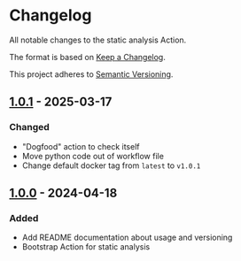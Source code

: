 # Changelog

All notable changes to the static analysis Action.

The format is based on [Keep a Changelog](https://keepachangelog.com/en/1.0.0/).

This project adheres to [Semantic Versioning](https://semver.org/spec/v2.0.0.html).

## [1.0.1] - 2025-03-17

### Changed

- "Dogfood" action to check itself
- Move python code out of workflow file
- Change default docker tag from `latest` to `v1.0.1`

## [1.0.0] - 2024-04-18

### Added

- Add README documentation about usage and versioning
- Bootstrap Action for static analysis

[1.0.0]: https://github.com/uclahs-cds/tool-static-analysis/releases/tag/v1.0.0
[1.0.1]: https://github.com/uclahs-cds/tool-static-analysis/compare/v1.0.0...v1.0.1
